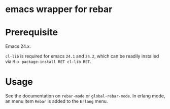 emacs wrapper for rebar
=======================

# Prerequisite #

Emacs 24.x.

`cl-lib` is required for emacs `24.1` and `24.2`, which can be readily
installed via `M-x package-install RET cl-lib RET`.

# Usage #

See the documentation on `rebar-mode` or `global-rebar-mode`. In
erlang mode, an menu item `Rebar` is added to the `Erlang` menu.
